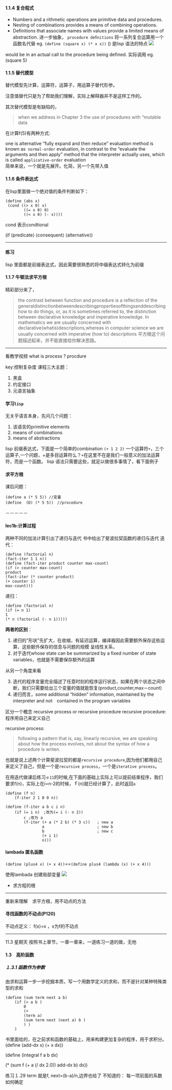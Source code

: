 #### 1.1.4 复合程式
- Numbers and a rithmetic operations are primitive data and procedures.
-  Nesting of combinations provides a means of combining operations.
-  Deﬁnitions that associate names with values provide a limited means of abstraction.
进一步抽象， `procedure deﬁnitions` 将一系列复合运算用一个函数名代替
eg. `(define (square x) (* x x))` () 是lisp 语法的特点
![](image/1.png)

 would be in an actual call to the procedure being deﬁned. 
 实际调用 eg.(square 5)

 #### 1.1.5 替代模型

 替代模型先计算，运算符，运算子，用运算子替代形参。

 注意值替代只是为了帮助我们理解，实际上解释器并不是这样工作的。

 其次替代模型是有缺陷的，   
 > when we address in Chapter 3 the use of procedures with “mutable data

 在计算f(5)有两种方式:

 one is alternative “fully expand and then reduce” evaluation method is known as` normal-order` evaluation, in contrast to the “evaluate the arguments and then apply” method that the interpreter actually uses, which is called `applicative-order` evaluation  
简单来说，一个就是先展开。化简，另一个先带入值

#### 1.1.6 条件表达式
在lisp里面做一个绝对值的条件判断如下：
```
(define (abs x)
 (cond ((> x 0) x)
        ((= x 0) 0)
        ((< x 0) (- x))))
```
cond 表示condtional

(if ⟨predicate⟩ ⟨consequent⟩ ⟨alternative⟩)

-----
#### 练习
lisp 里面都是前缀表达式，因此需要很熟悉的将中缀表达式转化为前缀

#### 1.1.7 牛顿法求平方根
精彩部分来了，
> the contrast between function and procedure is a reﬂection of the generaldistinctionbetweendescribingpropertiesofthingsanddescribing how to do things, or, as it is sometimes referred to, the distinction
between declarative knowledge and imperative knowledge.  In mathematics we are usually concerned with declarative(whatis)descriptions,whereas in computer science we are usually concerned with imperative (how to) descriptions
平方根这个问题描述起来，并不能直接给你解决思路。

----------
看教学视频
what is process ? procdure

key:控制复杂度
课程三大主题：
1. 黑盒
2. 约定接口
3. 元语言抽象

#### 学习`lisp` 
无关乎语言本身，先问几个问题：
1. 该语言的primitive elements
2. means of combinations
3. means of abstractions

lisp 前缀表达式，下面是一个简单的combination
`(+ 1 2 2)` 一个运算符`+`，三个运算子,一个问题，+是多目运算符么？`+`在这里不在是我们一般意义的加法运算符，而是一个函数。
lisp 语法只需要这些，就足以做很多事情了，看下面例子

#### 求平方根

课后问题：
```
(define a (* 5 5)) //变量
(define  (D) (* 5 5))　//procedure
```

－－－－－
#### lec1b:计算过程
两种不同的加法计算引出了递归与迭代
书中给出了斐波拉契函数的递归与迭代
迭代：
```
(define (factorial n)
(fact-iter 1 1 n))
(define (fact-iter product counter max-count)
(if (> counter max-count)
product
(fact-iter (* counter product)
(+ counter 1)
max-count)))
```

递归：
```
(define (factorial n)
(if (= n 1)
1
(* n (factorial (- n 1)))))
```
**两者的区别**：
1. 递归的“形状”先扩大，在收缩，有延迟运算，编译器因此需要额外保存这些运算，这些额外保存的信息与问题的规模
   呈线性关系，
2. 对于迭代whose state can be summarized by a fixed number of state variables，也就是不需要保存额外的运算
 
从另一个角度来看

3. 迭代的程序变量完全描述了任意时刻的程序运行状态，如果在两个状态之间中断，我们只需要给出三个变量的值就能恢复(product,counter,max－count)
4.  递归而言，some additional “hidden” information, maintained by the interpreter and not　contained in the program variables

区分一个概念 recursive process or recursive procedure
recursive procedure:程序用自己来定义自己

recursive process:
> following a pattern that is, say, linearly recursive, we are speaking
about how the process evolves, not about the syntax of how a procedure
is writen. 

也就是说上述两个计算斐波拉契的都是`recursive procedure`,因为他们都用自己来定义了自己，但是一个是`recursive process`，一个是`iterative process`。 

在用迭代做课后练习`ｅ11`的时候,在下面的基础上实际上可以提前结束程序，我们要求f(n)，实际上在i=n-2的时候，ｆ(n)就已经计算了，此时返回`a`
```
(define (f n)
    (f-iter 2 1 0 0 n))

(define (f-iter a b c i n)
    (if (= i n)　;改为(= i (- n 2))
        c ;改为 a
        (f-iter (+ a (* 2 b) (* 3 c))   ; new a
                a                       ; new b
                b                       ; new c
                (+ i 1)
                n)))
```


#### lambada 匿名函数
`(define (plus4 x) (+ x 4))`==`(define plus4 (lambda (x) (+ x 4)))`

使用lambada 创建局部变量
![](image/let.png)

- 求方程的根


------------
重新来理解　求平方根，用不动点的方法

#### 寻找函数的不动点(P120)
不动点定义：
f(x)=x ，x为f的不动点

------------
11.3 星期天
按照书上章节，一章一章来，一道练习一道的做，无他

#### 1.3　高阶函数

##### １.3.1 函数作为参数

由求和运算一步一步挖掘本质，写一个用数学定义的求和，而不是针对某种特殊类型的求和
```
(define (sum term next a b)
    (if (> a b )
        0   
        (+ 
        (term a)
        (sum term next (next a) b ) 
        ) )
    )
```
书里面给的，在之前求和函数的基础上，用来构建更加复杂的程序，用于求积分。
(define (add-dx x)
(+ x dx))

(define (integral f a b dx)

(* (sum f (+ a (/ dx 2.0)) add-dx b) 
    dx))

练习１.29
term 就是f, next=(b-a)/n,边界也给了
不知道的：
每一项前面的系数如何确定